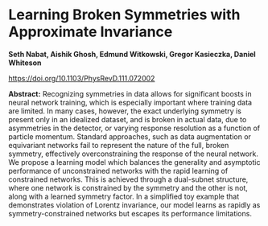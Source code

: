 # Learning Broken Symmetries with Approximate Invariance

**Seth Nabat, Aishik Ghosh, Edmund Witkowski, Gregor Kasieczka, Daniel Whiteson**

https://doi.org/10.1103/PhysRevD.111.072002

**Abstract:** Recognizing symmetries in data allows for significant boosts in neural network training, which is
especially important where training data are limited. In many cases, however, the exact underlying symmetry is present
only in an idealized dataset, and is broken in actual data, due to asymmetries in the detector, or varying response
resolution as a function of particle momentum. Standard approaches, such as data augmentation or equivariant networks
fail to represent the nature of the full, broken symmetry, effectively overconstraining the response of the neural
network. We propose a learning model which balances the generality and asymptotic performance of unconstrained networks
with the rapid learning of constrained networks. This is achieved through a dual-subnet structure, where one network is
constrained by the symmetry and the other is not, along with a learned symmetry factor. In a simplified toy example that
demonstrates violation of Lorentz invariance, our model learns as rapidly as symmetry-constrained networks but escapes
its performance limitations.
